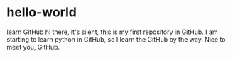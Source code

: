 # hello-world
learn GitHub
hi there, it's silent, this is my first repository in GitHub.
I am starting to learn python in GitHub, so I learn the GitHub by the way.
Nice to meet you, GitHub.
